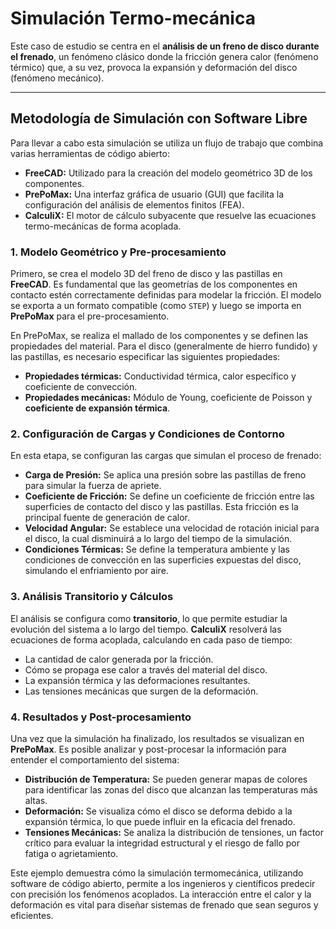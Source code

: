 # Simulación Termo-mecánica



Este caso de estudio se centra en el **análisis de un freno de disco durante el frenado**, un fenómeno clásico donde la fricción genera calor (fenómeno térmico) que, a su vez, provoca la expansión y deformación del disco (fenómeno mecánico).

------



## Metodología de Simulación con Software Libre

Para llevar a cabo esta simulación se utiliza un flujo de trabajo que combina varias herramientas de código abierto:

- **FreeCAD:** Utilizado para la creación del modelo geométrico 3D de los componentes.
- **PrePoMax:** Una interfaz gráfica de usuario (GUI) que facilita la configuración del análisis de elementos finitos (FEA).
- **CalculiX:** El motor de cálculo subyacente que resuelve las ecuaciones termo-mecánicas de forma acoplada.



### 1. Modelo Geométrico y Pre-procesamiento

Primero, se crea el modelo 3D del freno de disco y las pastillas en **FreeCAD**. Es fundamental que las geometrías de los componentes en contacto estén correctamente definidas para modelar la fricción. El modelo se exporta a un formato compatible (como `STEP`) y luego se importa en **PrePoMax** para el pre-procesamiento.

En PrePoMax, se realiza el mallado de los componentes y se definen las propiedades del material. Para el disco (generalmente de hierro fundido) y las pastillas, es necesario especificar las siguientes propiedades:

- **Propiedades térmicas:** Conductividad térmica, calor específico y coeficiente de convección.
- **Propiedades mecánicas:** Módulo de Young, coeficiente de Poisson y **coeficiente de expansión térmica**.



### 2. Configuración de Cargas y Condiciones de Contorno

En esta etapa, se configuran las cargas que simulan el proceso de frenado:

- **Carga de Presión:** Se aplica una presión sobre las pastillas de freno para simular la fuerza de apriete.
- **Coeficiente de Fricción:** Se define un coeficiente de fricción entre las superficies de contacto del disco y las pastillas. Esta fricción es la principal fuente de generación de calor.
- **Velocidad Angular:** Se establece una velocidad de rotación inicial para el disco, la cual disminuirá a lo largo del tiempo de la simulación.
- **Condiciones Térmicas:** Se define la temperatura ambiente y las condiciones de convección en las superficies expuestas del disco, simulando el enfriamiento por aire.



### 3. Análisis Transitorio y Cálculos

El análisis se configura como **transitorio**, lo que permite estudiar la evolución del sistema a lo largo del tiempo. **CalculiX** resolverá las ecuaciones de forma acoplada, calculando en cada paso de tiempo:

- La cantidad de calor generada por la fricción.
- Cómo se propaga ese calor a través del material del disco.
- La expansión térmica y las deformaciones resultantes.
- Las tensiones mecánicas que surgen de la deformación.



### 4. Resultados y Post-procesamiento

Una vez que la simulación ha finalizado, los resultados se visualizan en **PrePoMax**. Es posible analizar y post-procesar la información para entender el comportamiento del sistema:

- **Distribución de Temperatura:** Se pueden generar mapas de colores para identificar las zonas del disco que alcanzan las temperaturas más altas.
- **Deformación:** Se visualiza cómo el disco se deforma debido a la expansión térmica, lo que puede influir en la eficacia del frenado.
- **Tensiones Mecánicas:** Se analiza la distribución de tensiones, un factor crítico para evaluar la integridad estructural y el riesgo de fallo por fatiga o agrietamiento.

Este ejemplo demuestra cómo la simulación termomecánica, utilizando software de código abierto, permite a los ingenieros y científicos predecir con precisión los fenómenos acoplados. La interacción entre el calor y la deformación es vital para diseñar sistemas de frenado que sean seguros y eficientes.
